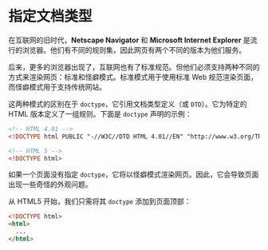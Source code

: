 # 指定文档类型

在互联网的旧时代，**Netscape Navigator** 和 **Microsoft Internet Explorer** 是流行的浏览器。他们有不同的规则集，因此网页有两个不同的版本为他们服务。

后来，更多的浏览器出现了，互联网也有了标准规范。但他们必须支持两种不同的方式来渲染网页：标准和怪癖模式。标准模式用于使用标准 Web 规范渲染页面，而怪癖模式用于支持传统网站。

这两种模式的区别在于 `doctype`，它引用文档类型定义（或 `DTD`）。它为特定的 HTML 版本定义了一组规则。下面是 `doctype` 声明的示例：

```html
<!-- HTML 4.01 -->
<!DOCTYPE html PUBLIC "-//W3C//DTD HTML 4.01//EN" "http://www.w3.org/TR/html4/strict.dtd">

<!-- HTML 5 -->
<!DOCTYPE html>
```

如果一个页面没有指定 `doctype`，它将以怪癖模式渲染网页。因此，它会导致页面出现一些奇怪的外观问题。

从 HTML5 开始，我们只需将其 `doctype` 添加到页面顶部：

```html
<!DOCTYPE html>
<html>
  ...
</html>
```
